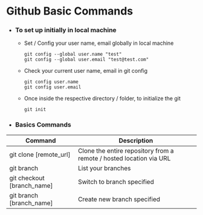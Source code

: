 # Github Basic Commands
- ### To set up initially in local machine
    - Set / Config your user name, email globally in local machine
        ``` 
        git config --global user.name "test"
        git config --global user.email "test@test.com"
        ```
    - Check your current user name, email in git config
        ```
        git config user.name
        git config user.email
        ```
    - Once inside the respective directory / folder, to initialize the git
        ```
        git init
        ```
- ### Basics Commands
| Command | Description |
| --- | --- |
| git clone [remote_url] | Clone the entire repository from a remote / hosted location via URL |
| git branch | List your branches |
| git checkout [branch_name] | Switch to branch specified |
| git branch [branch_name] | Create new branch specified |